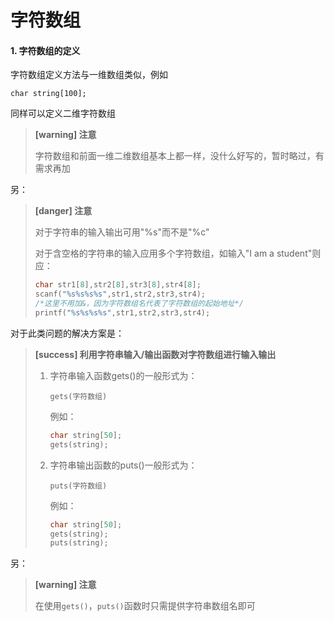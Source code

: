 # 字符数组

#### 1. 字符数组的定义

字符数组定义方法与一维数组类似，例如

`char string[100];`

同样可以定义二维字符数组

> **[warning] 注意**
>
> 字符数组和前面一维二维数组基本上都一样，没什么好写的，暂时略过，有需求再加

另：
> **[danger] 注意**
>
> 对于字符串的输入输出可用"%s"而不是"%c"
>
> 对于含空格的字符串的输入应用多个字符数组，如输入"I am a student"则应：
>
> ```c
> char str1[8],str2[8],str3[8],str4[8];
> scanf("%s%s%s%s",str1,str2,str3,str4);
> /*这里不用加&，因为字符数组名代表了字符数组的起始地址*/
> printf("%s%s%s%s",str1,str2,str3,str4);
> ```

对于此类问题的解决方案是：

> **[success] 利用字符串输入/输出函数对字符数组进行输入输出**
>
> 1. 字符串输入函数gets()的一般形式为：
>
>    `gets(字符数组)`
>
>    例如：
>
>    ```c
>    char string[50];
>    gets(string);
>    ```
>
> 2. 字符串输出函数的puts()一般形式为：
>
>    `puts(字符数组)`
>
>    例如：
>
>    ```c
>    char string[50];
>    gets(string);
>    puts(string);
>    ```

另：

> **[warning] 注意**
>
> 在使用`gets()`，`puts()`函数时只需提供字符串数组名即可

